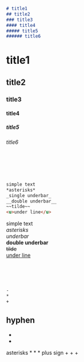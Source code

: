 
```markdown
# title1
## title2
### title3
#### title4
##### title5
###### title6
```
# title1
## title2
### title3
#### title4
##### title5
###### title6

<br><br><br>

```markdown
simple text
*asterisks*
_single underbar_
__double underbar__
~~tilde~~
<u>under line</u>
```
simple text  
*asterisks*  
_underbar_  
__double underbar__  
~~tilde~~  
<u>under line</u>

<br><br><br>
```markdown
-
*
+
```
hyphen
-
-
-
asterisks
*
*
*
plus sign
+
+
+
